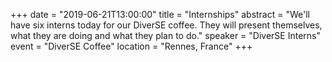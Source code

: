 +++
date = "2019-06-21T13:00:00"
title = "Internships"
abstract = "We'll have six interns today for our DiverSE coffee. They will present themselves, what they are doing and what they plan to do."
speaker = "DiverSE Interns"
event = "DiverSE Coffee"
location = "Rennes, France"
+++

